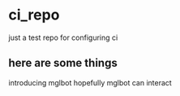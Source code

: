 # ci_repo
just a test repo for configuring ci

## here are some things
introducing mglbot
hopefully mglbot can interact
